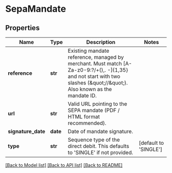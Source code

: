 # SepaMandate

## Properties
Name | Type | Description | Notes
------------ | ------------- | ------------- | -------------
**reference** | **str** | Existing mandate reference, managed by merchant. Must match [A-Za-z0-9:?/+(),. -]{1,35} and not start with two slashes (\&quot;//\&quot;). Also known as the mandate ID. | 
**url** | **str** | Valid URL pointing to the SEPA mandate (PDF / HTML format recommended). | 
**signature_date** | **date** | Date of mandate signature. | 
**type** | **str** | Sequence type of the direct debit. This defaults to &#39;SINGLE&#39; if not provided. | [default to 'SINGLE']

[[Back to Model list]](../README.md#documentation-for-models) [[Back to API list]](../README.md#documentation-for-api-endpoints) [[Back to README]](../README.md)


